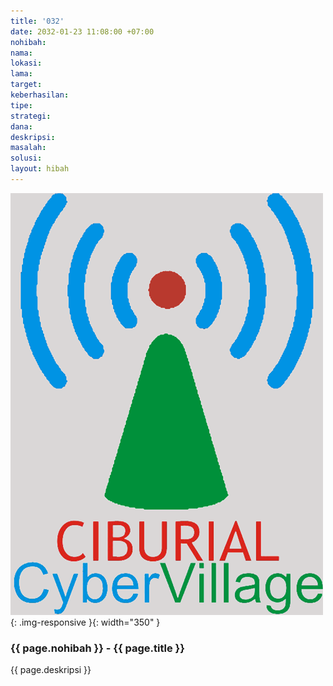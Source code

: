 ```yaml
---
title: '032'
date: 2032-01-23 11:08:00 +07:00
nohibah:
nama:
lokasi:
lama:
target:
keberhasilan:
tipe:
strategi:
dana:
deskripsi:
masalah:
solusi:
layout: hibah
---
```


![032](/static/img/hibahcms/032.png){: .img-responsive }{: width="350" }

### {{ page.nohibah }} - {{ page.title }}

{{ page.deskripsi }}
